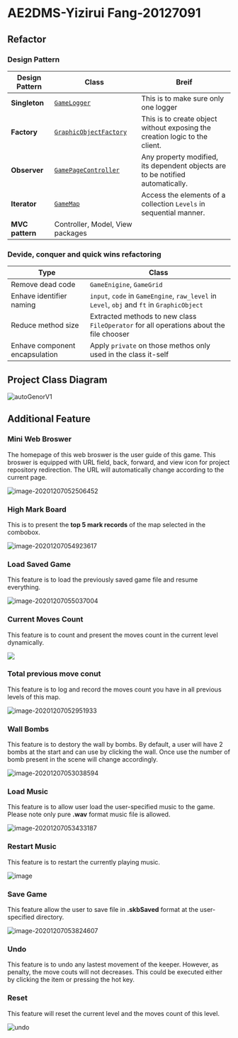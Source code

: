 # AE2DMS-Yizirui Fang-20127091

## Refactor

### Design Pattern

| Design Pattern  | Class                            | Breif                                                        |
| --------------- | -------------------------------- | ------------------------------------------------------------ |
| **Singleton**   | [`GameLogger`]()                 | This is to make sure only one logger                         |
| **Factory**     | [`GraphicObjectFactory`]()       | This is to create object without exposing the creation logic to the client. |
| **Observer**    | [`GamePageController`]()         | Any property modified, its dependent objects are to be notified automatically. |
| **Iterator**    | [`GameMap`]()                    | Access the elements of a collection `Levels` in sequential manner. |
| **MVC pattern** | Controller, Model, View packages |                                                              |



### Devide, conquer and quick wins refactoring

| Type                           | Class                                                        |
| ------------------------------ | ------------------------------------------------------------ |
| Remove dead code               | `GameEnigine`, `GameGrid`                                    |
| Enhave identifier naming       | `input`, `code` in `GameEngine`, `raw_level` in `Level`, `obj` and `ft` in `GraphicObject` |
| Reduce method size             | Extracted methods to new class `FileOperator` for all operations about the file chooser |
| Enhave component encapsulation | Apply `private` on those methos only used in the class it-self |

## Project Class Diagram

![autoGenorV1](https://raw.githubusercontent.com/circleTreeF/myImg/master/typora/autoGenorV1.png)

## Additional Feature

### Mini Web Broswer

The homepage of this web broswer is the user guide of this game. This broswer is equipped with URL field, back, forward, and view icon for project repository redirection. The URL will automatically change according to the current page.

![image-20201207052506452](https://raw.githubusercontent.com/circleTreeF/myImg/master/typora/image-20201207052506452.png)

### High Mark Board

This is to present the **top 5 mark records** of the map selected in the combobox. 

![image-20201207054923617](https://raw.githubusercontent.com/circleTreeF/myImg/master/typora/image-20201207054923617.png)

### Load Saved Game

This feature is to load the previously saved game file and resume everything.

![image-20201207055037004](https://raw.githubusercontent.com/circleTreeF/myImg/master/typora/image-20201207055037004.png)

### Current Moves Count

This feature is to count and present the moves count in the current level dynamically. 

![](https://raw.githubusercontent.com/circleTreeF/myImg/master/typora/image-20201207052807781.png)

### Total previous move conut

This feature is to log and record the moves count you have in all previous levels of this map.

![image-20201207052951933](https://raw.githubusercontent.com/circleTreeF/myImg/master/typora/image-20201207052951933.png)

### Wall Bombs

This feature is to destory the wall by bombs. By default, a user will have 2 bombs at the start and can use by clicking the wall. Once use the number of bomb present in the scene will change accordingly.

![image-20201207053038594](https://raw.githubusercontent.com/circleTreeF/myImg/master/typora/image-20201207053038594.png)

### Load Music

This feature is to allow user load the user-specified music to the game. Please note only pure **.wav** format music file is allowed.

![image-20201207053433187](https://raw.githubusercontent.com/circleTreeF/myImg/master/typora/image-20201207053433187.png) 

### Restart Music

This feature is to restart the currently playing music.

![image](../../OneDrive/OneDrive%20-%20The%20University%20of%20Nottingham%20Ningbo%20China/%E5%9B%BE%E7%89%87/%E5%B1%8F%E5%B9%95%E6%88%AA%E5%9B%BE/%E5%B1%8F%E5%B9%95%E6%88%AA%E5%9B%BE(126).png)

### Save Game

This feature allow the user to save file in **.skbSaved** format at the user-specified directory.

![image-20201207053824607](https://raw.githubusercontent.com/circleTreeF/myImg/master/typora/image-20201207053824607.png)

### Undo

This feature is to undo any lastest movement of the keeper. However, as penalty, the move couts will not decreases. This could be executed either by clicking the item or pressing the hot key.

### Reset

This feature will reset the current level and the moves count of this level.

![undo](https://raw.githubusercontent.com/circleTreeF/myImg/master/typora/undo.png)